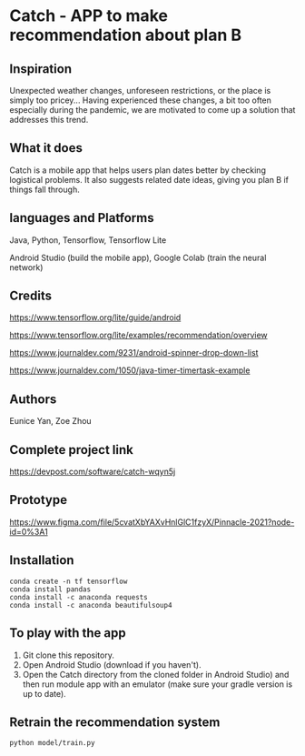 # Catch - APP to make recommendation about plan B

## Inspiration
Unexpected weather changes, unforeseen restrictions, or the place is simply too pricey... 
Having experienced these changes, a bit too often especially during the pandemic, we are 
motivated to come up a solution that addresses this trend.

## What it does
Catch is a mobile app that helps users plan dates better by checking logistical problems.
It also suggests related date ideas, giving you plan B if things fall through.

## languages and Platforms
Java, Python, Tensorflow, Tensorflow Lite

Android Studio (build the mobile app), Google Colab (train the neural network)

## Credits

https://www.tensorflow.org/lite/guide/android

https://www.tensorflow.org/lite/examples/recommendation/overview

https://www.journaldev.com/9231/android-spinner-drop-down-list

https://www.journaldev.com/1050/java-timer-timertask-example

## Authors
Eunice Yan, Zoe Zhou

## Complete project link

https://devpost.com/software/catch-wqyn5j

## Prototype

https://www.figma.com/file/5cvatXbYAXvHnlGlC1fzyX/Pinnacle-2021?node-id=0%3A1

## Installation

```
conda create -n tf tensorflow
conda install pandas
conda install -c anaconda requests 
conda install -c anaconda beautifulsoup4
```
## To play with the app

1. Git clone this repository.
2. Open Android Studio (download if you haven't).
3. Open the Catch directory from the cloned folder in Android Studio) and then run module app with an emulator (make sure your gradle version is up to date).

## Retrain the recommendation system

```
python model/train.py
```


